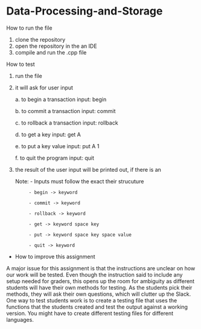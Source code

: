 # Data-Processing-and-Storage

How to run the file

1. clone the repository
2. open the repository in the an IDE
3. compile and run the .cpp file

How to test
1. run the file
2. it will ask for user input

    a. to begin a transaction input:    begin

    b. to commit a transaction input:   commit

    c. to rollback a transaction input: rollback

    d. to get a key input:              get A

    e. to put a key value input:        put A 1

    f. to quit the program input:       quit

3. the result of the user input will be printed out, if there is an

    Note: - Inputs must follow the exact their strucuture

            - begin -> keyword

            - commit -> keyword

            - rollback -> keyword

            - get -> keyword space key

            - put -> keyword space key space value

            - quit -> keyword



- How to improve this assignment

A major issue for this assignment is that the instructions are unclear on how our work will be tested. Even though the instruction said to include any setup needed for graders, this opens up the room for ambiguity as different students will have their own methods for testing. As the students pick their methods, they will ask their own questions, which will clutter up the Slack. One way to test students work is to create a testing file that uses the functions that the students created and test the output against a working version. You might have to create different testing files for different languages.
